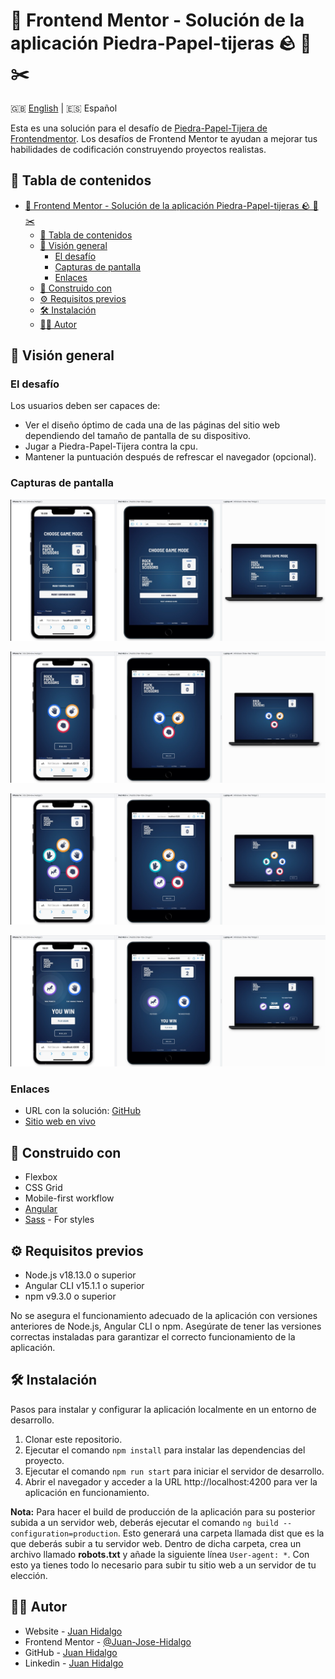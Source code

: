# 🚀 Frontend Mentor - Solución de la aplicación Piedra-Papel-tijeras 🪨 📰 ✂️
🇬🇧 [English](../README.md) | 🇪🇸 Español

Esta es una solución para el desafío de [Piedra-Papel-Tijera de Frontendmentor](https://www.frontendmentor.io/challenges/rock-paper-scissors-game-pTgwgvgH). Los desafíos de Frontend Mentor te ayudan a mejorar tus habilidades de codificación construyendo proyectos realistas. 

## 📑 Tabla de contenidos

- [🚀 Frontend Mentor - Solución de la aplicación Piedra-Papel-tijeras 🪨 📰 ✂️](#-frontend-mentor---solución-de-la-aplicación-piedra-papel-tijeras---️)
  - [📑 Tabla de contenidos](#-tabla-de-contenidos)
  - [👀 Visión general](#-visión-general)
    - [El desafío](#el-desafío)
    - [Capturas de pantalla](#capturas-de-pantalla)
    - [Enlaces](#enlaces)
  - [🔨 Construido con](#-construido-con)
  - [⚙️ Requisitos previos](#️-requisitos-previos)
  - [🛠️ Instalación](#️-instalación)
  - [👨‍💻 Autor](#-autor)

## 👀 Visión general

### El desafío

Los usuarios deben ser capaces de:

- Ver el diseño óptimo de cada una de las páginas del sitio web dependiendo del tamaño de pantalla de su dispositivo.
- Jugar a Piedra-Papel-Tijera contra la cpu.
- Mantener la puntuación después de refrescar el navegador (opcional).

### Capturas de pantalla

![HomeImg](./img/home.png)

![ClassicGame](./img/normalPlay.png)

![BonusGame](./img/bonusPlay.png)

![Results](./img/results.png)

### Enlaces

- URL con la solución: [GitHub](https://github.com/Juan-Jose-Hidalgo/Rock-paper-scissors)
- [Sitio web en vivo](https://rock-paper-scissors.jjhidalgo.com/home)

## 🔨 Construido con

- Flexbox
- CSS Grid
- Mobile-first workflow
- [Angular](https://angular.io//)
- [Sass](https://sass-lang.com/) - For styles

## ⚙️ Requisitos previos

- Node.js v18.13.0 o superior
- Angular CLI v15.1.1 o superior
- npm v9.3.0 o superior

No se asegura el funcionamiento adecuado de la aplicación con versiones anteriores de Node.js, Angular CLI o npm. Asegúrate de tener las versiones correctas instaladas para garantizar el correcto funcionamiento de la aplicación.

## 🛠️ Instalación

Pasos para instalar y configurar la aplicación localmente en un entorno de desarrollo.

1. Clonar este repositorio.
2. Ejecutar el comando ```npm install``` para instalar las dependencias del proyecto.
3. Ejecutar el comando ```npm run start``` para iniciar el servidor de desarrollo.
4. Abrir el navegador y acceder a la URL http://localhost:4200 para ver la aplicación en funcionamiento.

**Nota:** Para hacer el build de producción de la aplicación para su posterior subida a un servidor web, deberás ejecutar el comando ```ng build --configuration=production```. Esto generará una carpeta llamada dist que es la que deberás subir a tu servidor web. Dentro de dicha carpeta, crea un archivo llamado **robots.txt** y añade la siguiente línea ```User-agent: *```. Con esto ya tienes todo lo necesario para subir tu sitio web a un servidor de tu elección.

## 👨‍💻 Autor
- Website - [Juan Hidalgo](https://jjhidalgo.com)
- Frontend Mentor - [@Juan-Jose-Hidalgo](https://www.frontendmentor.io/profile/Juan-Jose-Hidalgo)
- GitHub - [Juan Hidalgo](https://github.com/Juan-Jose-Hidalgo)
- Linkedin - [Juan Hidalgo](https://www.linkedin.com/in/juan-jos%C3%A9-hidalgo-ya%C3%B1ez-854698b4/)
